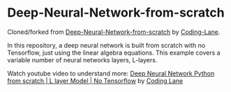 # Deep-Neural-Network-from-scratch
Cloned/forked from [Deep-Neural-Network-from-scratch](https://github.com/Coding-Lane/Deep-Neural-Network-from-scratch) by [Coding-Lane](https://github.com/Coding-Lane).

In this repository, a deep neural network is built from scratch with no Tensorflow, just using the linear algebra equations.  This example covers a variable number of neural networks layers, L-layers. 

Watch youtube video to understand more:
[Deep Neural Network Python from scratch | L layer Model | No Tensorflow](https://www.youtube.com/watch?v=ql7799iyXhA&list=PLuhqtP7jdD8CftMk831qdE8BlIteSaNzD&index=8) by [Coding Lane](https://www.youtube.com/@CodingLane)